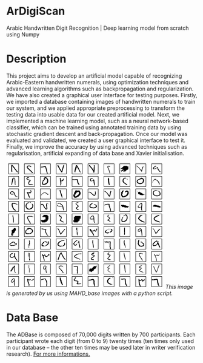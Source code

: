 # ArDigiScan
Arabic Handwritten Digit Recognition | Deep learning model from scratch using Numpy
# Description
This project aims to develop an artificial model capable of recognizing Arabic-Eastern handwritten numerals, using optimization techniques and advanced learning algorithms such as backpropagation and regularization. We have also created a graphical user interface for testing purposes. Firstly, we imported a database containing images of handwritten numerals to train our system, and we applied appropriate preprocessing to transform the testing data into usable data for our created artificial model. Next, we implemented a machine learning model, such as a neural network-based classifier, which can be trained using annotated training data by using stochastic gradient descent and back-propagation. Once our model was evaluated and validated, we created a user graphical interface to test it. Finally, we improve the accuracy by using advanced techniques such as regularisation, artificial expanding of data base and Xavier initialisation.

<img src="images/hand.jpg">
<i>This image is generated by us using MAHD_base images with a python script.</i>

# Data Base
The ADBase is composed of 70,000 digits written by 700 participants. Each participant wrote each digit (from 0 to 9) twenty times (ten times only used in our database – the other ten times may be used later in writer verification research).
[For more informations.](https://datacenter.aucegypt.edu/shazeem/)
